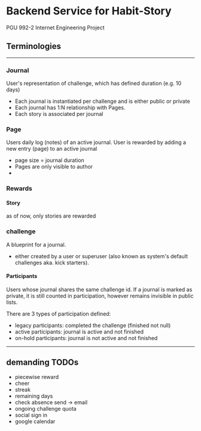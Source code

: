 # Backend Service for Habit-Story

PGU     992-2 Internet Engineering Project

## Terminologies
_______________________
### Journal

User's representation of challenge, which has defined duration (e.g. 10 days)
*   Each journal is instantiated per challenge and is either public or private
*   Each journal has 1:N relationship with Pages.
*   Each story is associated per journal

### Page
Users daily log (notes) of an active journal.
User is rewarded by adding a new entry (page) to an active journal
*   page size = journal duration
*   Pages are only visible to author
*   

### Rewards
#### Story
as of now, only stories are rewarded
<br>

###  challenge
A blueprint for a journal.
*   either created by a user or superuser (also known as system's default challenges aka. kick starters).
#### Participants

Users whose journal shares the same challenge id.
If a journal is marked as private, it is still counted in participation, however remains invisible in public lists.

There are 3 types of participation defined:
* legacy participants: completed the challenge (finished not null)
* active participants: journal is active and not finished
* on-hold participants: journal is not active and not finished
----
## demanding TODOs
  * piecewise reward
  * cheer
  * streak
  * remaining days
  * check absence send -> email
  * ongoing challenge quota
  * social sign in
  * google calendar
  